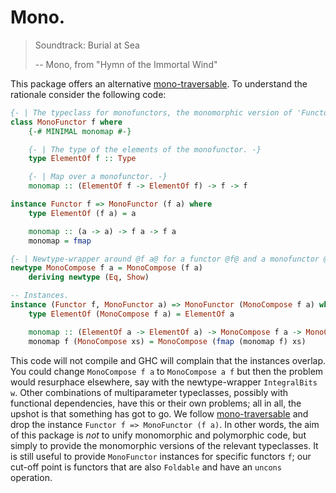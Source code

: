 # Mono.

> Soundtrack: Burial at Sea
>
> -- Mono, from "Hymn of the Immortal Wind"

This package offers an alternative [mono-traversable](https://hackage.haskell.org/package/mono-traversable). To understand the rationale consider the following code:

```haskell
{- | The typeclass for monofunctors, the monomorphic version of 'Functor'. -}
class MonoFunctor f where
    {-# MINIMAL monomap #-}

    {- | The type of the elements of the monofunctor. -}
    type ElementOf f :: Type

    {- | Map over a monofunctor. -}
    monomap :: (ElementOf f -> ElementOf f) -> f -> f

instance Functor f => MonoFunctor (f a) where
    type ElementOf (f a) = a

    monomap :: (a -> a) -> f a -> f a
    monomap = fmap

{- | Newtype-wrapper around @f a@ for a functor @f@ and a monofunctor @a@. -}
newtype MonoCompose f a = MonoCompose (f a)
    deriving newtype (Eq, Show)

-- Instances.
instance (Functor f, MonoFunctor a) => MonoFunctor (MonoCompose f a) where
    type ElementOf (MonoCompose f a) = ElementOf a

    monomap :: (ElementOf a -> ElementOf a) -> MonoCompose f a -> MonoCompose f a
    monomap f (MonoCompose xs) = MonoCompose (fmap (monomap f) xs)
```

This code will not compile and GHC will complain that the instances overlap. You could change `MonoCompose f a` to `MonoCompose a f` but then the problem would resurphace elsewhere, say with the newtype-wrapper `IntegralBits w`. Other combinations of multiparameter typeclasses, possibly with functional dependencies, have this or their own problems; all in all, the upshot is that something has got to go. We follow [mono-traversable](https://hackage.haskell.org/package/mono-traversable) and drop the instance `Functor f => MonoFunctor (f a)`. In other words, the aim of this package is _not_ to unify monomorphic and polymorphic code, but simply to provide the monomorphic versions of the relevant typeclasses. It is still useful to provide `MonoFunctor` instances for specific functors `f`; our cut-off point is functors that are also `Foldable` and have an `uncons` operation.
